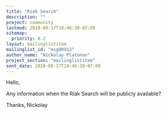 ```yaml
---
title: "Riak Search"
description: ""
project: community
lastmod: 2010-08-17T10:46:38-07:00
sitemap:
  priority: 0.2
layout: mailinglistitem
mailinglist_id: "msg00912"
author_name: "Nickolay Platonov"
project_section: "mailinglistitem"
sent_date: 2010-08-17T10:46:38-07:00
---
```



Hello,

Any information when the Riak Search will be publicly available?

Thanks, Nickolay
